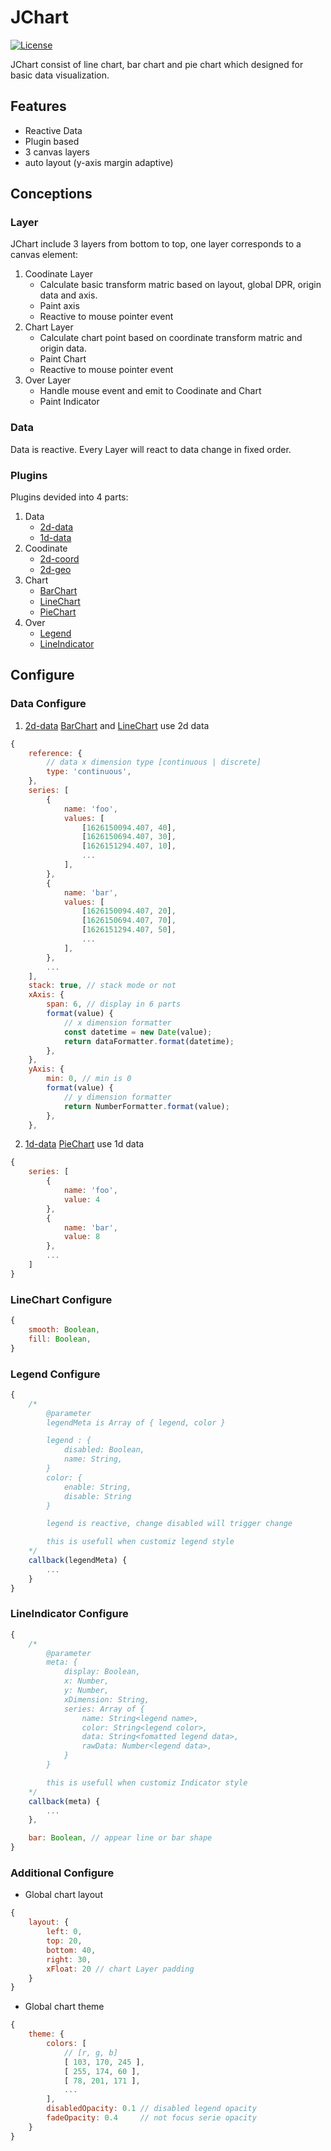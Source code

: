 # JChart

[![License](http://img.shields.io/badge/license-apache%20v2-blue.svg)](https://github.com/kubecube-io/kubecube/blob/main/LICENSE)

JChart consist of line chart, bar chart and pie chart which designed for basic data visualization. 

## Features
+ Reactive Data
+ Plugin based
+ 3 canvas layers
+ auto layout (y-axis margin adaptive)

## Conceptions
### Layer
JChart include 3 layers from bottom to top, one layer corresponds to a canvas element:

1. Coodinate Layer
    + Calculate basic transform matric based on layout, global DPR, origin data and axis.
    + Paint axis
    + Reactive to mouse pointer event
2. Chart Layer
    + Calculate chart point based on coordinate transform matric and origin data.
    + Paint Chart 
    + Reactive to mouse pointer event
3. Over Layer
    + Handle mouse event and emit to Coodinate and Chart
    + Paint Indicator

### Data
Data is reactive. Every Layer will react to data change in fixed order.

### Plugins
Plugins devided into 4 parts:
1. Data
   + [2d-data](./src/plugins/data/2d-data)
   + [1d-data](./src/plugins/data/1d-data) 
2. Coodinate
   + [2d-coord](./src/plugins/axis/2d-coord)
   + [2d-geo](./src/plugins/axis/2d-geo) 
3. Chart
   + [BarChart](./src/plugins/chart/BarChart)
   + [LineChart](./src/plugins/chart/LineChart)
   + [PieChart](./src/plugins/chart/PieChart)
4. Over
   + [Legend](./src/plugins/overlayer/Legend)
   + [LineIndicator](./src/plugins/overlayer/LineIndicator)

## Configure
### Data Configure
1. [2d-data](./src/plugins/data/2d-data)
[BarChart](./src/plugins/chart/BarChart) and [LineChart](./src/plugins/chart/LineChart) use 2d data
```javascript
{
    reference: {
        // data x dimension type [continuous | discrete]
        type: 'continuous', 
    },
    series: [
        {
            name: 'foo',
            values: [
                [1626150094.407, 40],
                [1626150694.407, 30],
                [1626151294.407, 10],
                ...
            ],
        },
        {
            name: 'bar',
            values: [
                [1626150094.407, 20],
                [1626150694.407, 70],
                [1626151294.407, 50],
                ...
            ],
        },
        ...
    ],
    stack: true, // stack mode or not
    xAxis: {
        span: 6, // display in 6 parts
        format(value) {
            // x dimension formatter
            const datetime = new Date(value);
            return dataFormatter.format(datetime);
        },
    },
    yAxis: {
        min: 0, // min is 0
        format(value) {
            // y dimension formatter
            return NumberFormatter.format(value);
        },
    },
```  

2. [1d-data](./src/plugins/data/1d-data) 
[PieChart](./src/plugins/chart/PieChart) use 1d data
```javascript
{
    series: [
        {
            name: 'foo',
            value: 4
        },
        {
            name: 'bar',
            value: 8
        },
        ...
    ]
}
```

### LineChart Configure 
``` javascript
{
    smooth: Boolean,
    fill: Boolean,
}
```

### Legend Configure
``` javascript
{
    /*
        @parameter
        legendMeta is Array of { legend, color }

        legend : {
            disabled: Boolean, 
            name: String,
        }
        color: {
            enable: String,
            disable: String
        }

        legend is reactive, change disabled will trigger change

        this is usefull when customiz legend style
    */
    callback(legendMeta) {
        ...
    }
}
```

### LineIndicator Configure
``` javascript
{
    /*
        @parameter
        meta: {
            display: Boolean,
            x: Number,
            y: Number,
            xDimension: String,
            series: Array of {
                name: String<legend name>, 
                color: String<legend color>, 
                data: String<fomatted legend data>, 
                rawData: Number<legend data>, 
            }
        }

        this is usefull when customiz Indicator style
    */
    callback(meta) {
        ...
    },

    bar: Boolean, // appear line or bar shape
}
```

### Additional Configure
+ Global chart layout
```javascript
{
    layout: {
        left: 0,
        top: 20,
        bottom: 40,
        right: 30,
        xFloat: 20 // chart Layer padding 
    }
}
```
+ Global chart theme
```javascript
{
    theme: {
        colors: [
            // [r, g, b]
            [ 103, 170, 245 ],
            [ 255, 174, 60 ],
            [ 78, 201, 171 ],
            ... 
        ],
        disabledOpacity: 0.1 // disabled legend opacity
        fadeOpacity: 0.4     // not focus serie opacity 
    }
}
```






